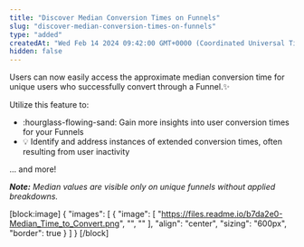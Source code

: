 ```yaml
---
title: "Discover Median Conversion Times on Funnels"
slug: "discover-median-conversion-times-on-funnels"
type: "added"
createdAt: "Wed Feb 14 2024 09:42:00 GMT+0000 (Coordinated Universal Time)"
hidden: false
---
```

Users can now easily access the approximate median conversion time for unique users who successfully convert through a Funnel.:sparkles:

Utilize this feature to:

- :hourglass-flowing-sand: Gain more insights into user conversion times for your Funnels
- :bulb: Identify and address instances of extended conversion times, often resulting from user inactivity

... and more!

_**Note:** Median values are visible only on unique funnels without applied breakdowns._

[block:image]
{
  "images": [
    {
      "image": [
        "https://files.readme.io/b7da2e0-Median_Time_to_Convert.png",
        "",
        ""
      ],
      "align": "center",
      "sizing": "600px",
      "border": true
    }
  ]
}
[/block]